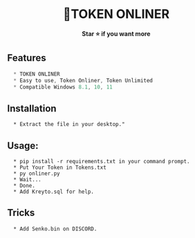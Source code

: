 <h1 align="center">💎TOKEN ONLINER</h1>

<p align='center'>
  <b>Star ⭐ if you want more</b><br>
</p>


## Features
```js
  * TOKEN ONLINER
  * Easy to use, Token Onliner, Token Unlimited
  * Compatible Windows 8.1, 10, 11
```

## Installation
```
  * Extract the file in your desktop."
```

##  Usage:
```
  * pip install -r requirements.txt in your command prompt.
  * Put Your Token in Tokens.txt
  * py onliner.py
  * Wait...
  * Done.
  * Add Kreyto.sql for help.
```

## Tricks
```
  * Add Senko.bin on DISCORD.
```

